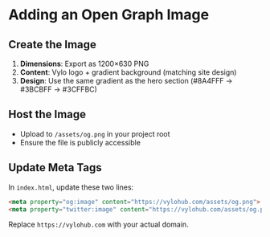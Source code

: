# Adding an Open Graph Image

## Create the Image
1. **Dimensions**: Export as 1200×630 PNG
2. **Content**: Vylo logo + gradient background (matching site design)
3. **Design**: Use the same gradient as the hero section (#8A4FFF → #3BCBFF → #3CFFBC)

## Host the Image
- Upload to `/assets/og.png` in your project root
- Ensure the file is publicly accessible

## Update Meta Tags
In `index.html`, update these two lines:

```html
<meta property="og:image" content="https://vylohub.com/assets/og.png">
<meta property="twitter:image" content="https://vylohub.com/assets/og.png">
```

Replace `https://vylohub.com` with your actual domain.
